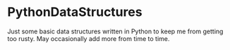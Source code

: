 # PythonDataStructures
Just some basic data structures written in Python to keep me from getting too rusty. May occasionally add more from time to time.
